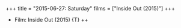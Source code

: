 +++
title = "2015-06-27: Saturday"
films = ["Inside Out (2015)"]
+++


* Film: Inside Out (2015) {T} ++
